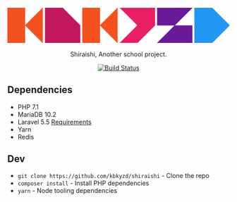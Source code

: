 <p align="center"><img src="https://raw.githubusercontent.com/kbkyzd/eien/master/public/img/KBKYZDx600.png"></p>

<p align="center">Shiraishi, Another school project.</p>
<p align="center"><a href="https://travis-ci.org/kbkyzd/shiraishi"><img src="https://img.shields.io/travis/kbkyzd/shiraishi.svg?style=flat-square" alt="Build Status"></a></p>

## Dependencies
* PHP 7.1
* MariaDB 10.2
* Laravel 5.5 [Requirements](https://laravel.com/docs/5.5#installation)
* Yarn
* Redis

## Dev
* `git clone https://github.com/kbkyzd/shiraishi` - Clone the repo
* `composer install` - Install PHP dependencies
* `yarn` - Node tooling dependencies
